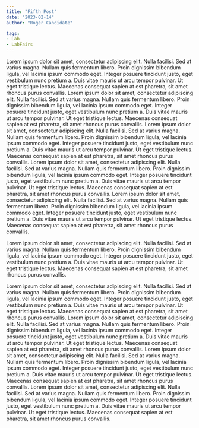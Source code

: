 ```yaml
---
title: "Fifth Post"
date: "2023-02-14"
author: "Roger Candidate"

tags:
- Lab
- LabFairs
---
```


Lorem ipsum dolor sit amet, consectetur adipiscing elit. Nulla facilisi. Sed at varius magna. Nullam quis fermentum libero. Proin dignissim bibendum ligula, vel lacinia ipsum commodo eget. Integer posuere tincidunt justo, eget vestibulum nunc pretium a. Duis vitae mauris ut arcu tempor pulvinar. Ut eget tristique lectus. Maecenas consequat sapien at est pharetra, sit amet rhoncus purus convallis.
Lorem ipsum dolor sit amet, consectetur adipiscing elit. Nulla facilisi. Sed at varius magna. Nullam quis fermentum libero. Proin dignissim bibendum ligula, vel lacinia ipsum commodo eget. Integer posuere tincidunt justo, eget vestibulum nunc pretium a. Duis vitae mauris ut arcu tempor pulvinar. Ut eget tristique lectus. Maecenas consequat sapien at est pharetra, sit amet rhoncus purus convallis.
Lorem ipsum dolor sit amet, consectetur adipiscing elit. Nulla facilisi. Sed at varius magna. Nullam quis fermentum libero. Proin dignissim bibendum ligula, vel lacinia ipsum commodo eget. Integer posuere tincidunt justo, eget vestibulum nunc pretium a. Duis vitae mauris ut arcu tempor pulvinar. Ut eget tristique lectus. Maecenas consequat sapien at est pharetra, sit amet rhoncus purus convallis.
Lorem ipsum dolor sit amet, consectetur adipiscing elit. Nulla facilisi. Sed at varius magna. Nullam quis fermentum libero. Proin dignissim bibendum ligula, vel lacinia ipsum commodo eget. Integer posuere tincidunt justo, eget vestibulum nunc pretium a. Duis vitae mauris ut arcu tempor pulvinar. Ut eget tristique lectus. Maecenas consequat sapien at est pharetra, sit amet rhoncus purus convallis.
Lorem ipsum dolor sit amet, consectetur adipiscing elit. Nulla facilisi. Sed at varius magna. Nullam quis fermentum libero. Proin dignissim bibendum ligula, vel lacinia ipsum commodo eget. Integer posuere tincidunt justo, eget vestibulum nunc pretium a. Duis vitae mauris ut arcu tempor pulvinar. Ut eget tristique lectus. Maecenas consequat sapien at est pharetra, sit amet rhoncus purus convallis.

Lorem ipsum dolor sit amet, consectetur adipiscing elit. Nulla facilisi. Sed at varius magna. Nullam quis fermentum libero. Proin dignissim bibendum ligula, vel lacinia ipsum commodo eget. Integer posuere tincidunt justo, eget vestibulum nunc pretium a. Duis vitae mauris ut arcu tempor pulvinar. Ut eget tristique lectus. Maecenas consequat sapien at est pharetra, sit amet rhoncus purus convallis.

Lorem ipsum dolor sit amet, consectetur adipiscing elit. Nulla facilisi. Sed at varius magna. Nullam quis fermentum libero. Proin dignissim bibendum ligula, vel lacinia ipsum commodo eget. Integer posuere tincidunt justo, eget vestibulum nunc pretium a. Duis vitae mauris ut arcu tempor pulvinar. Ut eget tristique lectus. Maecenas consequat sapien at est pharetra, sit amet rhoncus purus convallis.
Lorem ipsum dolor sit amet, consectetur adipiscing elit. Nulla facilisi. Sed at varius magna. Nullam quis fermentum libero. Proin dignissim bibendum ligula, vel lacinia ipsum commodo eget. Integer posuere tincidunt justo, eget vestibulum nunc pretium a. Duis vitae mauris ut arcu tempor pulvinar. Ut eget tristique lectus. Maecenas consequat sapien at est pharetra, sit amet rhoncus purus convallis.
Lorem ipsum dolor sit amet, consectetur adipiscing elit. Nulla facilisi. Sed at varius magna. Nullam quis fermentum libero. Proin dignissim bibendum ligula, vel lacinia ipsum commodo eget. Integer posuere tincidunt justo, eget vestibulum nunc pretium a. Duis vitae mauris ut arcu tempor pulvinar. Ut eget tristique lectus. Maecenas consequat sapien at est pharetra, sit amet rhoncus purus convallis.
Lorem ipsum dolor sit amet, consectetur adipiscing elit. Nulla facilisi. Sed at varius magna. Nullam quis fermentum libero. Proin dignissim bibendum ligula, vel lacinia ipsum commodo eget. Integer posuere tincidunt justo, eget vestibulum nunc pretium a. Duis vitae mauris ut arcu tempor pulvinar. Ut eget tristique lectus. Maecenas consequat sapien at est pharetra, sit amet rhoncus purus convallis.